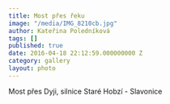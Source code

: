 ```yaml
---
title: Most přes řeku
image: "/media/IMG_8210cb.jpg"
author: Kateřina Poledníková
tags: []
published: true
date: 2016-04-18 22:12:59.000000000 Z
category: gallery
layout: photo
---
```

Most přes Dyji, silnice Staré Hobzí - Slavonice

